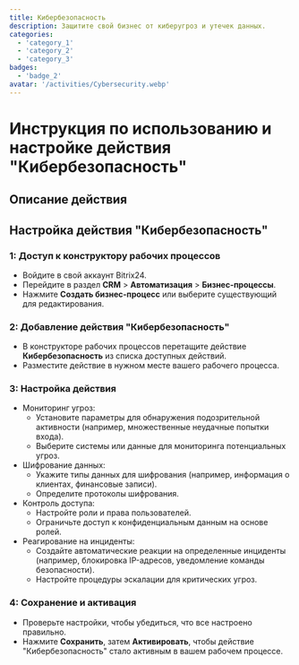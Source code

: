 ```yaml
---
title: Кибербезопасность
description: Защитите свой бизнес от киберугроз и утечек данных.
categories: 
  - 'category_1'
  - 'category_2'
  - 'category_3'
badges: 
  - 'badge_2'
avatar: '/activities/Cybersecurity.webp'
---
```

# Инструкция по использованию и настройке действия "Кибербезопасность"

## Описание действия

## **Настройка действия "Кибербезопасность"**

### 1: Доступ к конструктору рабочих процессов
- Войдите в свой аккаунт Bitrix24.
- Перейдите в раздел **CRM** > **Автоматизация** > **Бизнес-процессы**.
- Нажмите **Создать бизнес-процесс** или выберите существующий для редактирования.

### 2: Добавление действия "Кибербезопасность"
- В конструкторе рабочих процессов перетащите действие **Кибербезопасность** из списка доступных действий.
- Разместите действие в нужном месте вашего рабочего процесса.

### 3: Настройка действия
- Мониторинг угроз:
  - Установите параметры для обнаружения подозрительной активности (например, множественные неудачные попытки входа).
  - Выберите системы или данные для мониторинга потенциальных угроз.
- Шифрование данных:
  - Укажите типы данных для шифрования (например, информация о клиентах, финансовые записи).
  - Определите протоколы шифрования.
- Контроль доступа:
  - Настройте роли и права пользователей.
  - Ограничьте доступ к конфиденциальным данным на основе ролей.
- Реагирование на инциденты:
  - Создайте автоматические реакции на определенные инциденты (например, блокировка IP-адресов, уведомление команды безопасности).
  - Настройте процедуры эскалации для критических угроз.

### 4: Сохранение и активация
- Проверьте настройки, чтобы убедиться, что все настроено правильно.
- Нажмите **Сохранить**, затем **Активировать**, чтобы действие "Кибербезопасность" стало активным в вашем рабочем процессе.